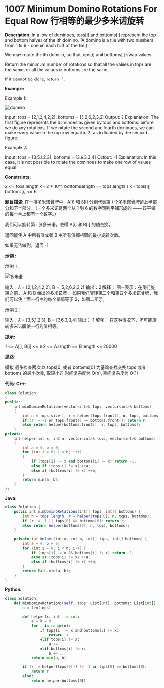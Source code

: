 # 1007 Minimum Domino Rotations For Equal Row 行相等的最少多米诺旋转

__Description__:
In a row of dominoes, tops[i] and bottoms[i] represent the top and bottom halves of the ith domino. (A domino is a tile with two numbers from 1 to 6 - one on each half of the tile.)

We may rotate the ith domino, so that tops[i] and bottoms[i] swap values.

Return the minimum number of rotations so that all the values in tops are the same, or all the values in bottoms are the same.

If it cannot be done, return -1.

__Example:__

Example 1:

![domino](https://assets.leetcode.com/uploads/2021/05/14/domino.png)

Input: tops = [2,1,2,4,2,2], bottoms = [5,2,6,2,3,2]
Output: 2
Explanation:
The first figure represents the dominoes as given by tops and bottoms: before we do any rotations.
If we rotate the second and fourth dominoes, we can make every value in the top row equal to 2, as indicated by the second figure.

Example 2:

Input: tops = [3,5,1,2,3], bottoms = [3,6,3,3,4]
Output: -1
Explanation:
In this case, it is not possible to rotate the dominoes to make one row of values equal.

__Constraints:__

2 <= tops.length <= 2 * 10^4
bottoms.length == tops.length
1 <= tops[i], bottoms[i] <= 6

__题目描述__:
在一排多米诺骨牌中，A[i] 和 B[i] 分别代表第 i 个多米诺骨牌的上半部分和下半部分。（一个多米诺是两个从 1 到 6 的数字同列平铺形成的 —— 该平铺的每一半上都有一个数字。）

我们可以旋转第 i 张多米诺，使得 A[i] 和 B[i] 的值交换。

返回能使 A 中所有值或者 B 中所有值都相同的最小旋转次数。

如果无法做到，返回 -1.

__示例 :__

示例 1：

![多米诺](https://assets.leetcode-cn.com/aliyun-lc-upload/uploads/2019/03/08/domino.png)

输入：A = [2,1,2,4,2,2], B = [5,2,6,2,3,2]
输出：2
解释：
图一表示：在我们旋转之前， A 和 B 给出的多米诺牌。
如果我们旋转第二个和第四个多米诺骨牌，我们可以使上面一行中的每个值都等于 2，如图二所示。

示例 2：

输入：A = [3,5,1,2,3], B = [3,6,3,3,4]
输出：-1
解释：
在这种情况下，不可能旋转多米诺牌使一行的值相等。

__提示:__

1 <= A[i], B[i] <= 6
2 <= A.length == B.length <= 20000

__思路__:

模拟
最多检查两次
以 tops[0] 或者 bottoms[0] 为基础查找交换 tops 或者 bottoms 的最小次数, 取较小的
时间复杂度为 O(n), 空间复杂度为 O(1)

__代码__:
__C++__:

```C++
class Solution 
{
public:
    int minDominoRotations(vector<int>& tops, vector<int>& bottoms) 
    {
        int n = tops.size(), r = helper(tops.front(), n, tops, bottoms);
        if (r != -1 or tops.front() == bottoms.front()) return r;
        else return helper(bottoms.front(), n, tops, bottoms);
    }
private:
    int helper(int x, int n, vector<int>& tops, vector<int>& bottoms)
    {
        int a = 0, b = 0;
        for (int i = 0; i < n; i++) 
        {
            if (tops[i] != x and bottoms[i] != x) return -1;
            else if (tops[i] != x) ++a;
            else if (bottoms[i] != x) ++b;
        }
        return min(a, b);
    }
};
```

__Java__:

```Java
class Solution {
    public int minDominoRotations(int[] tops, int[] bottoms) {
        int n = tops.length, r = helper(tops[0], n, tops, bottoms);
        if (r != -1 || tops[0] == bottoms[0]) return r;
        else return helper(bottoms[0], n, tops, bottoms);
    }
    
    private int helper(int x, int n, int[] tops, int[] bottoms) {
        int a = 0, b = 0;
        for (int i = 0; i < n; i++) {
            if (tops[i] != x && bottoms[i] != x) return -1;
            else if (tops[i] != x) ++a;
            else if (bottoms[i] != x) ++b;
        }
        return Math.min(a, b);
    }
}
```

__Python__:

```Python
class Solution:
    def minDominoRotations(self, tops: List[int], bottoms: List[int]) -> int:
        n = len(tops)
        
        def helper(x: int) -> int:
            a = b = 0
            for i in range(n):
                if tops[i] != x and bottoms[i] != x:
                    return -1
                elif tops[i] != x:
                    a += 1
                elif bottoms[i] != x:
                    b += 1
            return min(a, b)
        
        if (r := helper(tops[0])) != -1 or tops[0] == bottoms[0]:
            return r
        else:
            return helper(bottoms[0])
```
